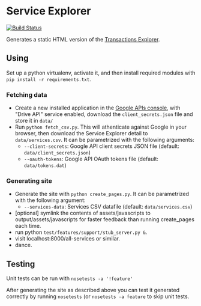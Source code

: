Service Explorer
================

[![Build Status](https://travis-ci.org/alphagov/service-explorer.png?branch=master)](https://travis-ci.org/alphagov/service-explorer)

Generates a static HTML version of the [Transactions Explorer][tx].

[tx]: http://transactionsexplorer.cabinetoffice.gov.uk


Using
-----
Set up a python virtualenv, activate it, and then install required modules
with `pip install -r requirements.txt`.

### Fetching data

* Create a new installed application in the [Google APIs console][console],
with "Drive API" service enabled, download the `client_secrets.json` file
and store it in `data/`
* Run `python fetch_csv.py`. This will athenticate against Google in your browser, 
then download the Service Explorer detail to `data/services.csv`. It can be 
parametrized with the following arguments:
  * `--client-secrets`: Google API client secrets JSON file (default: `data/client_secrets.json`)
  * `--oauth-tokens`: Google API OAuth tokens file (default: `data/tokens.dat`)

[console]: https://code.google.com/apis/console/

### Generating site


* Generate the site with `python create_pages.py`. It can be parametrized with
the following argument:
  * `--services-data`: Services CSV datafile (default: `data/services.csv`)
* [optional] symlink the contents of assets/javascripts to output/assets/javascripts 
for faster feedback than running create_pages each time.
* run python `test/features/support/stub_server.py &`. 
* visit localhost:8000/all-services or similar.
* dance.


Testing
-------
Unit tests can be run with `nosetests -a '!feature'`

After generating the site as described above you can test
it generated correctly by running `nosetests` (or `nosetests -a feature`
to skip unit tests.
